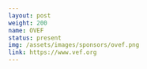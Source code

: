 ```yaml
---
layout: post
weight: 200
name: OVEF
status: present
img: /assets/images/sponsors/ovef.png
link: https://www.vef.org
---
```


